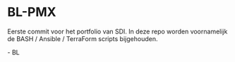 # BL-PMX
Eerste commit voor het portfolio van SDI. In deze repo worden voornamelijk de BASH / Ansible / TerraForm scripts bijgehouden.

\- BL
